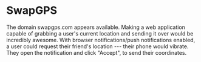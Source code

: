 # SwapGPS
The domain swapgps.com appears available. Making a web application capable of grabbing a user's current location and sending it over would be incredibly awesome. With browser notifications/push notifications enabled, a user could request their friend's location --- their phone would vibrate. They open the notification and click "Accept", to send their coordinates.
